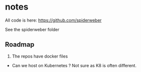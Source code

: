 # notes

All code is here:
https://github.com/spiderweber

See the spiderweber folder

## Roadmap

1. The repos have docker files

- Can we host on Kubernetes ? Not sure as K8 is often different.

